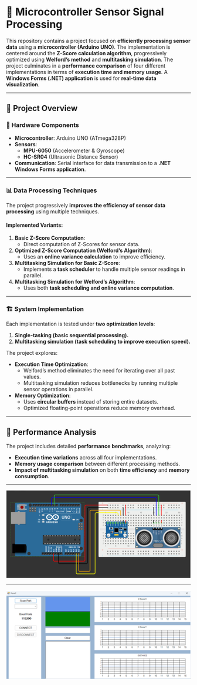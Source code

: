 # 🚀 Microcontroller Sensor Signal Processing

This repository contains a project focused on **efficiently processing sensor data** using a **microcontroller (Arduino UNO)**. The implementation is centered around the **Z-Score calculation algorithm**, progressively optimized using **Welford’s method** and **multitasking simulation**. The project culminates in a **performance comparison** of four different implementations in terms of **execution time and memory usage**. A **Windows Forms (.NET) application** is used for **real-time data visualization**.

---

## 📜 Project Overview

### 🔧 Hardware Components
- **Microcontroller**: Arduino UNO (ATmega328P)
- **Sensors**:
  - **MPU-6050** (Accelerometer & Gyroscope)
  - **HC-SR04** (Ultrasonic Distance Sensor)
- **Communication**: Serial interface for data transmission to a **.NET Windows Forms application**.

---

### 📊 Data Processing Techniques
The project progressively **improves the efficiency of sensor data processing** using multiple techniques.

#### Implemented Variants:
1. **Basic Z-Score Computation**:
   - Direct computation of Z-Scores for sensor data.
2. **Optimized Z-Score Computation (Welford’s Algorithm)**:
   - Uses an **online variance calculation** to improve efficiency.
3. **Multitasking Simulation for Basic Z-Score**:
   - Implements a **task scheduler** to handle multiple sensor readings in parallel.
4. **Multitasking Simulation for Welford’s Algorithm**:
   - Uses both **task scheduling and online variance computation**.

---

### 🏗️ System Implementation
Each implementation is tested under **two optimization levels**:
1. **Single-tasking (basic sequential processing).**
2. **Multitasking simulation (task scheduling to improve execution speed).**

The project explores:
- **Execution Time Optimization**:
  - Welford’s method eliminates the need for iterating over all past values.
  - Multitasking simulation reduces bottlenecks by running multiple sensor operations in parallel.
- **Memory Optimization**:
  - Uses **circular buffers** instead of storing entire datasets.
  - Optimized floating-point operations reduce memory overhead.

---

## 📌 Performance Analysis
The project includes detailed **performance benchmarks**, analyzing:
- **Execution time variations** across all four implementations.
- **Memory usage comparison** between different processing methods.
- **Impact of multitasking simulation** on both **time efficiency** and **memory consumption**.

---

![Photo1](https://github.com/dansimina/Efficient-sensor-data-processing-implementations-on-microcontrollers/blob/main/wiring_diagram.png)

---

![Photo1](https://github.com/dansimina/Efficient-sensor-data-processing-implementations-on-microcontrollers/blob/main/graphical_interface.png)
